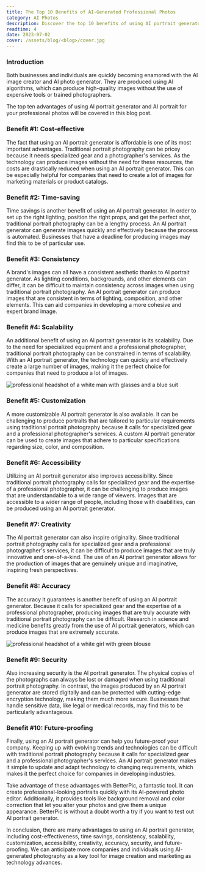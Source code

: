 ```yaml
---
title: The Top 10 Benefits of AI-Generated Professional Photos
category: AI Photos
description: Discover the top 10 benefits of using AI portrait generators for professional photos.
readtime: 4
date: 2023-07-02
cover: /assets/blog/<blog>/cover.jpg
---
```

### Introduction
Both businesses and individuals are quickly becoming enamored with the AI image creator and AI photo generator. They are produced using AI algorithms, which can produce high-quality images without the use of expensive tools or trained photographers.

The top ten advantages of using AI portrait generator and AI portrait for your professional photos will be covered in this blog post.

### Benefit #1: Cost-effective
The fact that using an AI portrait generator is affordable is one of its most important advantages. Traditional portrait photography can be pricey because it needs specialized gear and a photographer's services. As the technology can produce images without the need for these resources, the costs are drastically reduced when using an AI portrait generator. This can be especially helpful for companies that need to create a lot of images for marketing materials or product catalogs.

### Benefit #2: Time-saving
Time savings is another benefit of using an AI portrait generator. In order to set up the right lighting, position the right props, and get the perfect shot, traditional portrait photography can be a lengthy process. An AI portrait generator can generate images quickly and effectively because the process is automated.
Businesses that have a deadline for producing images may find this to be of particular use.

### Benefit #3: Consistency
A brand's images can all have a consistent aesthetic thanks to AI portrait generator. As lighting conditions, backgrounds, and other elements can differ, it can be difficult to maintain consistency across images when using traditional portrait photography. An AI portrait generator can produce images that are consistent in terms of lighting, composition, and other elements. This can aid companies in developing a more cohesive and expert brand image.

### Benefit #4: Scalability
An additional benefit of using an AI portrait generator is its scalability. Due to the need for specialized equipment and a professional photographer, traditional portrait photography can be constrained in terms of scalability. With an AI portrait generator, the technology can quickly and effectively create a large number of images, making it the perfect choice for companies that need to produce a lot of images.

![professional headshot of a white man with glasses and a blue suit](https://www.betterpic.io/_vercel/image?url=/assets/blog/media/type1/headshot_1.jpg&w=1024&q=80)

### Benefit #5: Customization
A more customizable AI portrait generator is also available. It can be challenging to produce portraits that are tailored to particular requirements using traditional portrait photography because it calls for specialized gear and a professional photographer's services. A custom AI portrait generator can be used to create images that adhere to particular specifications regarding size, color, and composition.

### Benefit #6: Accessibility
Utilizing an AI portrait generator also improves accessibility.
Since traditional portrait photography calls for specialized gear and the expertise of a professional photographer, it can be challenging to produce images that are understandable to a wide range of viewers.
Images that are accessible to a wider range of people, including those with disabilities, can be produced using an AI portrait generator.

### Benefit #7: Creativity
The AI portrait generator can also inspire originality. Since traditional portrait photography calls for specialized gear and a professional photographer's services, it can be difficult to produce images that are truly innovative and one-of-a-kind. The use of an AI portrait generator allows for the production of images that are genuinely unique and imaginative, inspiring fresh perspectives.

### Benefit #8: Accuracy
The accuracy it guarantees is another benefit of using an AI portrait generator. Because it calls for specialized gear and the expertise of a professional photographer, producing images that are truly accurate with traditional portrait photography can be difficult. Research in science and medicine benefits greatly from the use of AI portrait generators, which can produce images that are extremely accurate.

![professional headshot of a white girl with green blouse](https://www.betterpic.io/_vercel/image?url=/assets/blog/media/type1/headshot_4.jpg&w=1024&q=80)

### Benefit #9: Security
Also increasing security is the AI portrait generator. The physical copies of the photographs can always be lost or damaged when using traditional portrait photography. In contrast, the images produced by an AI portrait generator are stored digitally and can be protected with cutting-edge encryption technology, making them much more secure. Businesses that handle sensitive data, like legal or medical records, may find this to be particularly advantageous.

### Benefit #10: Future-proofing
Finally, using an AI portrait generator can help you future-proof your company. Keeping up with evolving trends and technologies can be difficult with traditional portrait photography because it calls for specialized gear and a professional photographer's services.
An AI portrait generator makes it simple to update and adapt technology to changing requirements, which makes it the perfect choice for companies in developing industries.

Take advantage of these advantages with BetterPic, a fantastic tool.
It can create professional-looking portraits quickly with its AI-powered photo editor.
Additionally, it provides tools like background removal and color correction that let you alter your photos and give them a unique appearance.
BetterPic is without a doubt worth a try if you want to test out AI portrait generator.

In conclusion, there are many advantages to using an AI portrait generator, including cost-effectiveness, time savings, consistency, scalability, customization, accessibility, creativity, accuracy, security, and future-proofing. We can anticipate more companies and individuals using AI-generated photography as a key tool for image creation and marketing as technology advances.
